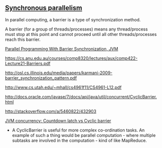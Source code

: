 [Synchronous parallelism](https://goo.gl/mf05u4)
----------------------------------------------------------------------------------

In parallel computing, a barrier is a type of synchronization method. 

A barrier (for a group of threads/processes) means any thread/process must stop at this point 
and cannot proceed until all other threads/processes reach this barrier.

[Parallel Programming With Barrier Synchronization, JVM](http://blogs.sourceallies.com/2012/03/parallel-programming-with-barrier-synchronization/)

https://cs.anu.edu.au/courses/comp8320/lectures/aux/comp422-Lecture21-Barriers.pdf

http://osl.cs.illinois.edu/media/papers/karmani-2009-barrier_synchronization_pattern.pdf

http://www.cs.utah.edu/~mhall/cs4961f11/CS4961-L12.pdf


http://docs.oracle.com/javase/7/docs/api/java/util/concurrent/CyclicBarrier.html

http://stackoverflow.com/a/5460822/432903

[JVM concurrency: Countdown latch vs Cyclic barrier](http://stackoverflow.com/a/4168861/432903)

- A CyclicBarrier is useful for more complex co-ordination tasks. An example of such a thing would be parallel computation - where multiple subtasks are involved in the computation - kind of like MapReduce.